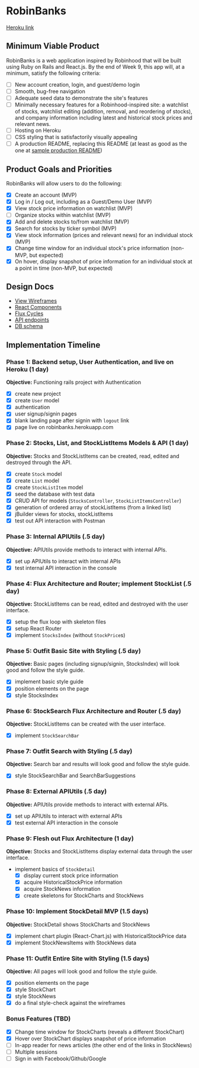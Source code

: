 # RobinBanks

[Heroku link][robinbanks]

[robinbanks]: http://www.robinbanks.herokuapp.com

## Minimum Viable Product

RobinBanks is a web application inspired by Robinhood that will be built using Ruby on Rails and React.js.  By the end of Week 9, this app will, at a minimum, satisfy the following criteria:

- [ ] New account creation, login, and guest/demo login
- [ ] Smooth, bug-free navigation
- [ ] Adequate seed data to demonstrate the site's features
- [ ] Minimally necessary features for a Robinhood-inspired site: a watchlist of stocks, watchlist editing (addition, removal, and reordering of stocks), and company information including latest and historical stock prices and relevant news.
- [ ] Hosting on Heroku
- [ ] CSS styling that is satisfactorily visually appealing
- [ ] A production README, replacing this README (at least as good as the one at [sample production README](https://github.com/appacademy/sample-project-proposal/blob/master/docs/production_readme.md))

## Product Goals and Priorities

RobinBanks will allow users to do the following:

<!-- This is a Markdown checklist. Use it to keep track of your
progress. Put an x between the brackets for a checkmark: [x] -->

- [x] Create an account (MVP)
- [x] Log in / Log out, including as a Guest/Demo User (MVP)
- [x] View stock price information on watchlist (MVP)
- [ ] Organize stocks within watchlist (MVP)
- [x] Add and delete stocks to/from watchlist (MVP)
- [x] Search for stocks by ticker symbol (MVP)
- [x] View stock information (prices and relevant news) for an individual stock (MVP)
- [x] Change time window for an individual stock's price information (non-MVP, but expected)
- [x] On hover, display snapshot of price information for an individual stock at a point in time (non-MVP, but expected)

## Design Docs
* [View Wireframes][views]
* [React Components][components]
* [Flux Cycles][flux-cycles]
* [API endpoints][api-endpoints]
* [DB schema][schema]

[views]: ./docs/views.md
[components]: ./docs/components.md
[flux-cycles]: ./docs/flux-cycles.md
[api-endpoints]: ./docs/api-endpoints.md
[schema]: ./docs/schema.md

## Implementation Timeline

### Phase 1: Backend setup, User Authentication, and live on Heroku (1 day)

**Objective:** Functioning rails project with Authentication

- [x] create new project
- [x] create `User` model
- [x] authentication
- [x] user signup/signin pages
- [x] blank landing page after signin with `logout` link
- [x] page live on robinbanks.herokuapp.com

### Phase 2: Stocks, List, and StockListItems Models & API (1 day)

**Objective:** Stocks and StockListItems can be created, read, edited and destroyed through
the API.

- [x] create `Stock` model
- [x] create `List` model
- [x] create `StockListItem` model
- [x] seed the database with test data
- [x] CRUD API for models (`StocksController`, `StockListItemsController`)
- [x] generation of ordered array of stockListItems (from a linked list)
- [x] jBuilder views for stocks, stockListItems
- [x] test out API interaction with Postman

### Phase 3: Internal APIUtils (.5 day)

**Objective:** APIUtils provide methods to interact with internal APIs.

- [x] set up APIUtils to interact with internal APIs
- [x] test internal API interaction in the console

### Phase 4: Flux Architecture and Router; implement StockList (.5 day)

**Objective:** StockListItems can be read, edited and destroyed with the
user interface.

- [x] setup the flux loop with skeleton files
- [x] setup React Router
- [x] implement `StocksIndex` (without `StockPrice`s)

### Phase 5: Outfit Basic Site with Styling (.5 day)

**Objective:** Basic pages (including signup/signin, StocksIndex) will look good and follow the style guide.

- [x] implement basic style guide
- [x] position elements on the page
- [x] style StocksIndex

### Phase 6: StockSearch Flux Architecture and Router (.5 day)

**Objective:** StockListItems can be created with the user interface.

- [x] implement `StockSearchBar`

### Phase 7: Outfit Search with Styling (.5 day)

**Objective:** Search bar and results will look good and follow the style guide.

- [x] style StockSearchBar and SearchBarSuggestions

### Phase 8: External APIUtils (.5 day)

**Objective:** APIUtils provide methods to interact with external APIs.

- [x] set up APIUtils to interact with external APIs
- [x] test external API interaction in the console

### Phase 9: Flesh out Flux Architecture (1 day)

**Objective:** Stocks and StockListItems display external data through the user interface.

- implement basics of `StockDetail`
  - [x] display current stock price information
  - [x] acquire HistoricalStockPrice information
  - [x] acquire StockNews information
  - [x] create skeletons for StockCharts and StockNews

### Phase 10: Implement StockDetail MVP (1.5 days)

**Objective:** StockDetail shows StockCharts and StockNews

- [x] implement chart plugin (React-Chart.js) with HistoricalStockPrice data
- [x] implement StockNewsItems with StockNews data

### Phase 11: Outfit Entire Site with Styling (1.5 days)

**Objective:** All pages will look good and follow the style guide.

- [x] position elements on the page
- [x] style StockChart
- [x] style StockNews
- [x] do a final style-check against the wireframes

### Bonus Features (TBD)
- [x] Change time window for StockCharts (reveals a different StockChart)
- [x] Hover over StockChart displays snapshot of price information
- [ ] In-app reader for news articles (the other end of the links in StockNews)
- [ ] Multiple sessions
- [ ] Sign in with Facebook/Github/Google

[phase-one]: ./docs/phases/phase1.md
[phase-two]: ./docs/phases/phase2.md
[phase-three]: ./docs/phases/phase3.md
[phase-four]: ./docs/phases/phase4.md
[phase-five]: ./docs/phases/phase5.md
